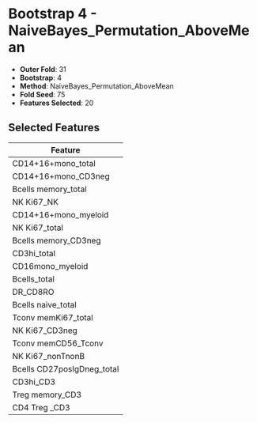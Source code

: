 # Bootstrap 4 - NaiveBayes_Permutation_AboveMean

- **Outer Fold**: 31
- **Bootstrap**: 4
- **Method**: NaiveBayes_Permutation_AboveMean
- **Fold Seed**: 75
- **Features Selected**: 20

## Selected Features

| Feature |
|---------|
| CD14+16+mono_total |
| CD14+16+mono_CD3neg |
| Bcells memory_total |
| NK Ki67_NK |
| CD14+16+mono_myeloid |
| NK Ki67_total |
| Bcells memory_CD3neg |
| CD3hi_total |
| CD16mono_myeloid |
| Bcells_total |
| DR_CD8RO |
| Bcells naive_total |
| Tconv memKi67_total |
| NK Ki67_CD3neg |
| Tconv memCD56_Tconv |
| NK Ki67_nonTnonB |
| Bcells CD27posIgDneg_total |
| CD3hi_CD3 |
| Treg memory_CD3 |
| CD4 Treg _CD3 |
